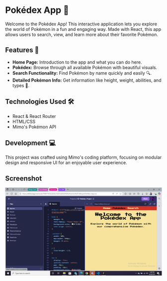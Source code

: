 # Pokédex App 🐾

Welcome to the Pokédex App! This interactive application lets you explore the world of Pokémon in a fun and engaging way. Made with React, this app allows users to search, view, and learn more about their favorite Pokémon.

## Features 🍎
- **Home Page:** Introduction to the app and what you can do here.
- **Pokédex:** Browse through all available Pokémon with beautiful visuals.
- **Search Functionality:** Find Pokémon by name quickly and easily 🔍.
- **Detailed Pokémon Info:** Get information like height, weight, abilities, and types 🌟.

## Technologies Used 🛠️
- React & React Router
- HTML/CSS
- Mimo's Pokémon API

## Development 💻
This project was crafted using Mimo's coding platform, focusing on modular design and responsive UI for an enjoyable user experience.

## Screenshot
<img src="https://github.com/gemgeek/gems-digital-journal/blob/main/assets/Pokemon.png" alt="screenshot">
